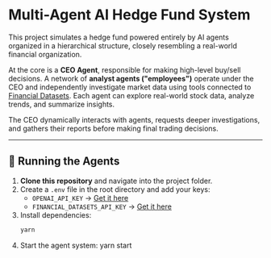 # Multi-Agent AI Hedge Fund System

This project simulates a hedge fund powered entirely by AI agents organized in a hierarchical structure, closely resembling a real-world financial organization.

At the core is a **CEO Agent**, responsible for making high-level buy/sell decisions. A network of **analyst agents ("employees")** operate under the CEO and independently investigate market data using tools connected to [Financial Datasets](https://www.financialdatasets.ai/). Each agent can explore real-world stock data, analyze trends, and summarize insights.

The CEO dynamically interacts with agents, requests deeper investigations, and gathers their reports before making final trading decisions.

---

## 🔧 Running the Agents

1. **Clone this repository** and navigate into the project folder.
2. Create a `.env` file in the root directory and add your keys:
   - `OPENAI_API_KEY` → [Get it here](https://platform.openai.com/chat-completions)
   - `FINANCIAL_DATASETS_API_KEY` → [Get it here](https://www.financialdatasets.ai/)
3. Install dependencies:
   ```bash
   yarn
4. Start the agent system:
    yarn start

